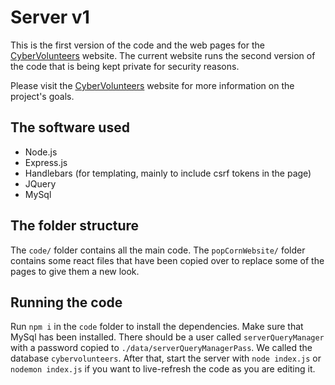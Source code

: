 # Server v1
This is the first version of the code and the web pages for the [CyberVolunteers](http://cybervolunteers.org.uk/) website. The current website runs the second version of the code that is being kept private for security reasons.

Please visit the [CyberVolunteers](http://cybervolunteers.org.uk/) website for more information on the project's goals.

## The software used
- Node.js
- Express.js
- Handlebars (for templating, mainly to include csrf tokens in the page)
- JQuery
- MySql

## The folder structure
The `code/` folder contains all the main code. The `popCornWebsite/` folder contains some react files that have been copied over to replace some of the pages to give them a new look.

## Running the code
Run `npm i` in the `code` folder to install the dependencies. 
Make sure that MySql has been installed. There should be a user called `serverQueryManager` with a password copied to `./data/serverQueryManagerPass`. We called the database `cybervolunteers`.
After that, start the server with `node index.js` or `nodemon index.js` if you want to live-refresh the code as you are editing it.
